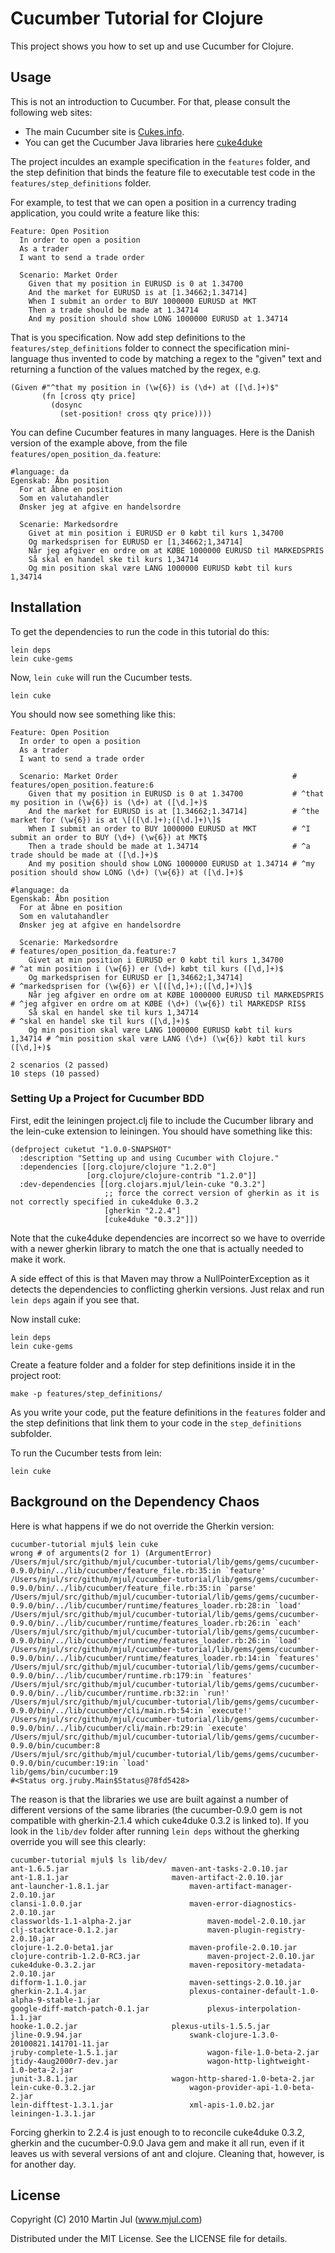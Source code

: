 # Cucumber Tutorial for Clojure

This project shows you how to set up and use Cucumber for Clojure.


## Usage

This is not an introduction to Cucumber. For that, please consult the
following web sites:

* The main Cucumber site is [Cukes.info](http://cukes.info/).
* You can get the Cucumber Java libraries here [cuke4duke](http://wiki.github.com/aslakhellesoy/cuke4duke/)

The project inculdes an example specification in the `features`
folder, and the step definition that binds the feature file to
executable test code in the `features/step_definitions` folder.

For example, to test that we can open a position in a currency trading
application, you could write a feature like this:

    Feature: Open Position
      In order to open a position
      As a trader
      I want to send a trade order
    
      Scenario: Market Order
        Given that my position in EURUSD is 0 at 1.34700
        And the market for EURUSD is at [1.34662;1.34714]
        When I submit an order to BUY 1000000 EURUSD at MKT
        Then a trade should be made at 1.34714
        And my position should show LONG 1000000 EURUSD at 1.34714

That is you specification.  Now add step definitions to the
`features/step_definitions` folder to connect the specification
mini-language thus invented to code by matching a regex to the "given"
text and returning a function of the values matched by the regex,
e.g.
  
    (Given #"^that my position in (\w{6}) is (\d+) at ([\d.]+)$"
           (fn [cross qty price]
             (dosync 
               (set-position! cross qty price))))

    
You can define Cucumber features in many languages. Here is the Danish
version of the example above, from the file
`features/open_position_da.feature`:

    #language: da
    Egenskab: Åbn position
      For at åbne en position
      Som en valutahandler
      Ønsker jeg at afgive en handelsordre
    
      Scenarie: Markedsordre
        Givet at min position i EURUSD er 0 købt til kurs 1,34700
        Og markedsprisen for EURUSD er [1,34662;1,34714]
        Når jeg afgiver en ordre om at KØBE 1000000 EURUSD til MARKEDSPRIS
        Så skal en handel ske til kurs 1,34714
        Og min position skal være LANG 1000000 EURUSD købt til kurs 1,34714


## Installation

To get the dependencies to run the code in this tutorial do this:

    lein deps
    lein cuke-gems

Now, `lein cuke` will run the Cucumber tests.

    lein cuke

You should now see something like this:

    Feature: Open Position
      In order to open a position
      As a trader
      I want to send a trade order
    
      Scenario: Market Order                                       # features/open_position.feature:6
        Given that my position in EURUSD is 0 at 1.34700           # ^that my position in (\w{6}) is (\d+) at ([\d.]+)$
        And the market for EURUSD is at [1.34662;1.34714]          # ^the market for (\w{6}) is at \[([\d.]+);([\d.]+)\]$
        When I submit an order to BUY 1000000 EURUSD at MKT        # ^I submit an order to BUY (\d+) (\w{6}) at MKT$
        Then a trade should be made at 1.34714                     # ^a trade should be made at ([\d.]+)$
        And my position should show LONG 1000000 EURUSD at 1.34714 # ^my position should show LONG (\d+) (\w{6}) at ([\d.]+)$
    
    #language: da
    Egenskab: Åbn position
      For at åbne en position
      Som en valutahandler
      Ønsker jeg at afgive en handelsordre
    
      Scenarie: Markedsordre                                                   # features/open_position_da.feature:7
        Givet at min position i EURUSD er 0 købt til kurs 1,34700              # ^at min position i (\w{6}) er (\d+) købt til kurs ([\d,]+)$
        Og markedsprisen for EURUSD er [1,34662;1,34714]                       # ^markedsprisen for (\w{6}) er \[([\d,]+);([\d,]+)\]$
        Når jeg afgiver en ordre om at KØBE 1000000 EURUSD til MARKEDSPRIS     # ^jeg afgiver en ordre om at KØBE (\d+) (\w{6}) til MARKEDSP RIS$
        Så skal en handel ske til kurs 1,34714                                 # ^skal en handel ske til kurs ([\d,]+)$
        Og min position skal være LANG 1000000 EURUSD købt til kurs 1,34714 # ^min position skal være LANG (\d+) (\w{6}) købt til kurs  ([\d,]+)$
    
    2 scenarios (2 passed)
    10 steps (10 passed)

### Setting Up a Project for Cucumber BDD

First, edit the leiningen project.clj file to include the Cucumber
library and the lein-cuke extension to leiningen. You should have
something like this:


    (defproject cuketut "1.0.0-SNAPSHOT"
      :description "Setting up and using Cucumber with Clojure."
      :dependencies [[org.clojure/clojure "1.2.0"]
                     [org.clojure/clojure-contrib "1.2.0"]]
      :dev-dependencies [[org.clojars.mjul/lein-cuke "0.3.2"]
                         ;; force the correct version of gherkin as it is not correctly specified in cuke4duke 0.3.2
                         [gherkin "2.2.4"]
                         [cuke4duke "0.3.2"]])


Note that the cuke4duke dependencies are incorrect so we have to
override with a newer gherkin library to match the one that is
actually needed to make it work.

A side effect of this is that Maven may throw a NullPointerException
as it detects the dependencies to conflicting gherkin versions. Just
relax and run `lein deps` again if you see that.

Now install cuke: 

    lein deps
    lein cuke-gems

Create a feature folder and a folder for step definitions inside it in
the project root:

    make -p features/step_definitions/
   
As you write your code, put the feature definitions in the `features`
folder and the step definitions that link them to your code in the
`step_definitions` subfolder.

To run the Cucumber tests from lein:

    lein cuke 


## Background on the Dependency Chaos

Here is what happens if we do not override the Gherkin version:

    cucumber-tutorial mjul$ lein cuke
    wrong # of arguments(2 for 1) (ArgumentError)
    /Users/mjul/src/github/mjul/cucumber-tutorial/lib/gems/gems/cucumber-0.9.0/bin/../lib/cucumber/feature_file.rb:35:in `feature'
    /Users/mjul/src/github/mjul/cucumber-tutorial/lib/gems/gems/cucumber-0.9.0/bin/../lib/cucumber/feature_file.rb:35:in `parse'
    /Users/mjul/src/github/mjul/cucumber-tutorial/lib/gems/gems/cucumber-0.9.0/bin/../lib/cucumber/runtime/features_loader.rb:28:in `load'
    /Users/mjul/src/github/mjul/cucumber-tutorial/lib/gems/gems/cucumber-0.9.0/bin/../lib/cucumber/runtime/features_loader.rb:26:in `each'
    /Users/mjul/src/github/mjul/cucumber-tutorial/lib/gems/gems/cucumber-0.9.0/bin/../lib/cucumber/runtime/features_loader.rb:26:in `load'
    /Users/mjul/src/github/mjul/cucumber-tutorial/lib/gems/gems/cucumber-0.9.0/bin/../lib/cucumber/runtime/features_loader.rb:14:in `features'
    /Users/mjul/src/github/mjul/cucumber-tutorial/lib/gems/gems/cucumber-0.9.0/bin/../lib/cucumber/runtime.rb:179:in `features'
    /Users/mjul/src/github/mjul/cucumber-tutorial/lib/gems/gems/cucumber-0.9.0/bin/../lib/cucumber/runtime.rb:32:in `run!'
    /Users/mjul/src/github/mjul/cucumber-tutorial/lib/gems/gems/cucumber-0.9.0/bin/../lib/cucumber/cli/main.rb:54:in `execute!'
    /Users/mjul/src/github/mjul/cucumber-tutorial/lib/gems/gems/cucumber-0.9.0/bin/../lib/cucumber/cli/main.rb:29:in `execute'
    /Users/mjul/src/github/mjul/cucumber-tutorial/lib/gems/gems/cucumber-0.9.0/bin/cucumber:8
    /Users/mjul/src/github/mjul/cucumber-tutorial/lib/gems/gems/cucumber-0.9.0/bin/cucumber:19:in `load'
    lib/gems/bin/cucumber:19
    #<Status org.jruby.Main$Status@78fd5428>

The reason is that the libraries we use are built against a number of
different versions of the same libraries (the cucumber-0.9.0 gem is
not compatible with gherkin-2.1.4 which cuke4duke 0.3.2 is linked
to). If you look in the `lib/dev` folder after running `lein deps`
without the gherking override you will see this clearly:

    cucumber-tutorial mjul$ ls lib/dev/
    ant-1.6.5.jar						maven-ant-tasks-2.0.10.jar
    ant-1.8.1.jar						maven-artifact-2.0.10.jar
    ant-launcher-1.8.1.jar					maven-artifact-manager-2.0.10.jar
    clansi-1.0.0.jar						maven-error-diagnostics-2.0.10.jar
    classworlds-1.1-alpha-2.jar					maven-model-2.0.10.jar
    clj-stacktrace-0.1.2.jar					maven-plugin-registry-2.0.10.jar
    clojure-1.2.0-beta1.jar					maven-profile-2.0.10.jar
    clojure-contrib-1.2.0-RC3.jar				maven-project-2.0.10.jar
    cuke4duke-0.3.2.jar						maven-repository-metadata-2.0.10.jar
    difform-1.1.0.jar						maven-settings-2.0.10.jar
    gherkin-2.1.4.jar						plexus-container-default-1.0-alpha-9-stable-1.jar
    google-diff-match-patch-0.1.jar				plexus-interpolation-1.1.jar
    hooke-1.0.2.jar						plexus-utils-1.5.5.jar
    jline-0.9.94.jar						swank-clojure-1.3.0-20100821.141701-11.jar
    jruby-complete-1.5.1.jar					wagon-file-1.0-beta-2.jar
    jtidy-4aug2000r7-dev.jar					wagon-http-lightweight-1.0-beta-2.jar
    junit-3.8.1.jar						wagon-http-shared-1.0-beta-2.jar
    lein-cuke-0.3.2.jar						wagon-provider-api-1.0-beta-2.jar
    lein-difftest-1.3.1.jar					xml-apis-1.0.b2.jar
    leiningen-1.3.1.jar

Forcing gherkin to 2.2.4 is just enough to to reconcile cuke4duke
0.3.2, gherkin and the cucumber-0.9.0 Java gem and make it all run,
even if it leaves us with several versions of ant and
clojure. Cleaning that, however, is for another day.


## License

Copyright (C) 2010 Martin Jul (www.mjul.com)

Distributed under the MIT License. See the LICENSE file for details.

